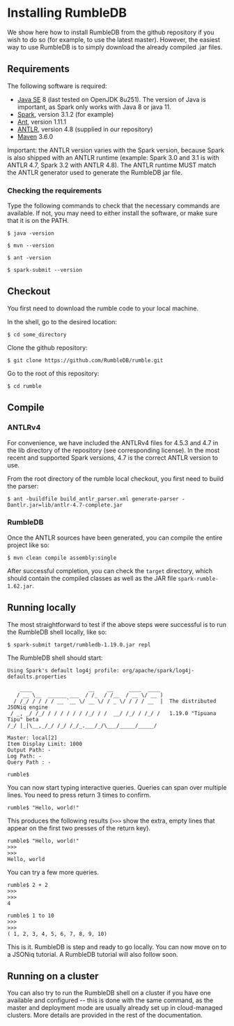 # Installing RumbleDB

We show here how to install RumbleDB from the github repository if you wish to do so (for example, to use the latest master). However, the easiest way to use RumbleDB is to simply download the already compiled .jar files.

## Requirements

The following software is required:

- [Java SE](http://www.oracle.com/technetwork/java/javase/downloads/index.html) 8 (last tested on OpenJDK 8u251). The version of Java is important, as Spark only works with Java 8 or java 11.
- [Spark](https://spark.apache.org/), version 3.1.2 (for example)
- [Ant](http://www.ant.org/), version 1.11.1
- [ANTLR](http://www.ant.org/), version 4.8 (supplied in our repository)
- [Maven](https://maven.apache.org/) 3.6.0

Important: the ANTLR version varies with the Spark version, because Spark is also shipped with an ANTLR runtime (example: Spark 3.0 and 3.1 is with ANTLR 4.7, Spark 3.2 with ANTLR 4.8). The ANTLR runtime MUST match the ANTLR generator used to generate the RumbleDB jar file.

### Checking the requirements

Type the following commands to check that the necessary commands are available. If not, you may need to either install the software, or make sure that it is on the PATH.

    $ java -version
    
    $ mvn --version

    $ ant -version

    $ spark-submit --version

## Checkout

You first need to download the rumble code to your local machine.

In the shell, go to the desired location:

    $ cd some_directory
    
Clone the github repository:
    
    $ git clone https://github.com/RumbleDB/rumble.git
    
Go to the root of this repository:

    $ cd rumble
    
## Compile

### ANTLRv4

For convenience, we have included the ANTLRv4 files for 4.5.3 and 4.7 in the lib directory of the repository (see corresponding license). In the most recent and supported Spark versions, 4.7 is the correct ANTLR version to use.

From the root directory of the rumble local checkout, you first need to build the parser:

    $ ant -buildfile build_antlr_parser.xml generate-parser -Dantlr.jar=lib/antlr-4.7-complete.jar
    
### RumbleDB

Once the ANTLR sources have been generated, you can compile the entire project like so:

    $ mvn clean compile assembly:single
    
After successful completion, you can check the `target` directory, which should contain the compiled classes as well as the JAR file `spark-rumble-1.62.jar`.
    
## Running locally

The most straightforward to test if the above steps were successful is to run the RumbleDB shell locally, like so:

    $ spark-submit target/rumbledb-1.19.0.jar repl

The RumbleDB shell should start:

    Using Spark's default log4j profile: org/apache/spark/log4j-defaults.properties

        ____                  __    __     ____  ____ 
       / __ \__  ______ ___  / /_  / /__  / __ \/ __ )
      / /_/ / / / / __ `__ \/ __ \/ / _ \/ / / / __  |  The distributed JSONiq engine
     / _, _/ /_/ / / / / / / /_/ / /  __/ /_/ / /_/ /   1.19.0 "Tipuana Tipu" beta
    /_/ |_|\__,_/_/ /_/ /_/_.___/_/\___/_____/_____/  

    Master: local[2]
    Item Display Limit: 1000
    Output Path: -
    Log Path: -
    Query Path : -

    rumble$
    
You can now start typing interactive queries. Queries can span over multiple lines. You need to press return 3 times to confirm.
    
    rumble$ "Hello, world!"

This produces the following results (`>>>` show the extra, empty lines that appear on the first two presses of the return key).

    rumble$ "Hello, world!"
    >>> 
    >>> 
    Hello, world
    
You can try a few more queries.
    
    rumble$ 2 + 2
    >>> 
    >>> 
    4
    
    rumble$ 1 to 10
    >>> 
    >>> 
    ( 1, 2, 3, 4, 5, 6, 7, 8, 9, 10)
    
This is it. RumbleDB is step and ready to go locally. You can now move on to a JSONiq tutorial. A RumbleDB tutorial will also follow soon.

## Running on a cluster

You can also try to run the RumbleDB shell on a cluster if you have one available and configured -- this is done with the same command, as the master and deployment mode are usually already set up in cloud-managed clusters. More details are provided in the rest of the documentation.
